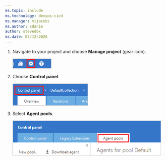 ```yaml
---
ms.topic: include
ms.technology: devops-cicd
ms.manager: mijacobs
ms.author: sdanie
author: steved0x
ms.date: 02/12/2020
---
```


1. Navigate to your project and choose **Manage project** (gear icon). 

   ![Manage project, 2015.](../../media/agent-pools-tab/manage-project-2015.png)

1. Choose **Control panel**.

   ![Choose Control panel, 2015.](../../media/agent-pools-tab/control-panel-2015.png)

1. Select **Agent pools**.

   ![Select Agent pools, 2015.](../../media/agent-pools-tab/agent-pools-2015.png)
